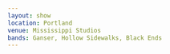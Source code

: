 ```yaml
---
layout: show
location: Portland
venue: Mississippi Studios
bands: Ganser, Hollow Sidewalks, Black Ends
---
```


